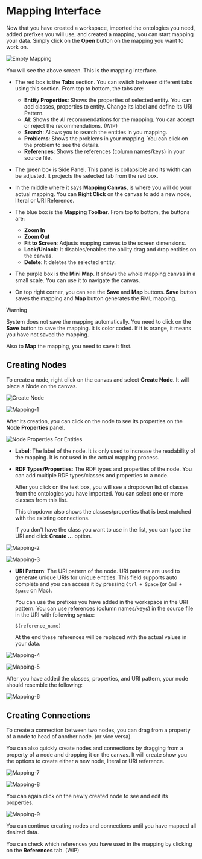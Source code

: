# Mapping Interface

Now that you have created a workspace, imported the ontologies you need,
added prefixes you will use, and created a mapping, you can start mapping your
data. Simply click on the **Open** button on the mapping you want to work on.

![Empty Mapping](imgs/empty-mapping.png)

You will see the above screen. This is the mapping interface.

- The red box is the **Tabs** section. You can switch between different tabs
  using this section. From top to bottom, the tabs are:

  - **Entity Properties**: Shows the properties of selected entity. You can add classes, properties to entity. 
    Change its label and define its URI Pattern.
  - **AI**: Shows the AI recommendations for the mapping. You can
    accept or reject the recommendations. (WIP)
  - **Search**: Allows you to search the entities in you mapping.
  - **Problems**: Shows the problems in your mapping. You can click on
    the problem to see the details.
  - **References**: Shows the references (column names/keys) in your
    source file.

- The green box is Side Panel. This panel is collapsible and its width can be
  adjusted. It projects the selected tab from the red box.

- In the middle where it says **Mapping Canvas**, is where you will do your
  actual mapping. You can **Right Click** on the canvas to add a new node,
  literal or URI Reference.

- The blue box is the **Mapping Toolbar**. From top to bottom, the buttons are:

  - **Zoom In**
  - **Zoom Out**
  - **Fit to Screen**: Adjusts mapping canvas to the screen dimensions.
  - **Lock/Unlock**: It disables/enables the ability drag and drop entities on
    the canvas.
  - **Delete**: It deletes the selected entity.

- The purple box is the **Mini Map**. It shows the whole mapping canvas in a
  small scale. You can use it to navigate the canvas.

- On top right corner, you can see the **Save** and **Map** buttons. **Save**
  button saves the mapping and **Map** button generates the RML mapping.

> [!Warning]
>
> System does not save the mapping automatically. You need to click on the
> **Save** button to save the mapping. It is color coded. If it is orange, it
> means you have not saved the mapping.
>
> Also to **Map** the mapping, you need to save it first.

## Creating Nodes

To create a node, right click on the canvas and select **Create Node**. It will
place a Node on the canvas.

![Create Node](imgs/create-node.png)

![Mapping-1](imgs/mapping-01.png)

After its creation, you can click on the node to see its properties on the **Node Properties** panel.

![Node Properties For Entities](imgs/node-properties.png)

- **Label**: The label of the node. It is only used to increase the readability
  of the mapping. It is not used in the actual mapping process.

- **RDF Types/Properties**: The RDF types and properties of the node. You can
  add multiple RDF types/classes and properties to a node.

  After you click on the text box, you will see a dropdown list of classes from
  the ontologies you have imported. You can select one or more classes from this
  list.

  This dropdown also shows the classes/properties that is best matched with the
  existing connections.

  If you don't have the class you want to use in the list, you can type the URI
  and click **Create ...** option.

![Mapping-2](imgs/mapping-02.png)

![Mapping-3](imgs/mapping-03.png)

- **URI Pattern**: The URI pattern of the node. URI patterns are used to
  generate unique URIs for unique entities. This field supports auto complete
  and you can access it by pressing `Ctrl + Space` (or `Cmd + Space` on Mac).

  You can use the prefixes you have added in the workspace in the URI pattern.
  You can use references (column names/keys) in the source file in the URI with
  following syntax:

  ```
  $(reference_name)
  ```

  At the end these references will be replaced with the actual values in your
  data.

![Mapping-4](imgs/mapping-04.png)

![Mapping-5](imgs/mapping-05.png)

After you have added the classes, properties, and URI pattern, your node should 
resemble the following:

![Mapping-6](imgs/mapping-06.png)

## Creating Connections

To create a connection between two nodes, you can drag from a property of a node
to head of another node. (or vice versa).

You can also quickly create nodes and connections by dragging from a property of
a node and dropping it on the canvas. It will create show you the options to
create either a new node, literal or URI reference.

![Mapping-7](imgs/mapping-07.png)

![Mapping-8](imgs/mapping-08.png)

You can again click on the newly created node to see and edit its properties.

![Mapping-9](imgs/mapping-09.png)

You can continue creating nodes and connections until you have mapped all desired
data.

You can check which references you have used in the mapping by clicking on the
**References** tab. (WIP)
